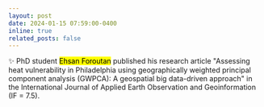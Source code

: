 ```yaml
---
layout: post
date: 2024-01-15 07:59:00-0400
inline: true
related_posts: false
---
```


:sparkles: PhD student <mark>Ehsan Foroutan</mark> published his research article "Assessing heat vulnerability in Philadelphia using geographically weighted principal component analysis (GWPCA): A geospatial big data-driven approach" in the International Journal of Applied Earth Observation and Geoinformation (IF = 7.5).
